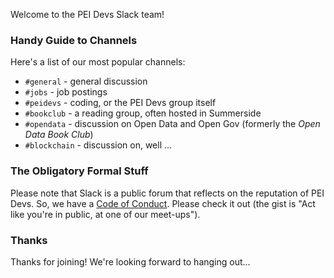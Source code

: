 
Welcome to the PEI Devs Slack team!

### Handy Guide to Channels

Here's a list of our most popular channels:

* `#general` - general discussion 
* `#jobs` - job postings
* `#peidevs` - coding, or the PEI Devs group itself
* `#bookclub` - a reading group, often hosted in Summerside 
* `#opendata` - discussion on Open Data and Open Gov (formerly the _Open Data Book Club_)
* `#blockchain` - discussion on, well ... 

### The Obligatory Formal Stuff

Please note that Slack is a public forum that reflects on the reputation of PEI Devs. So, we have a [Code of Conduct](http://peidevs.github.io/code/). Please check it out (the gist is "Act like you're in public, at one of our meet-ups").

### Thanks

Thanks for joining! We're looking forward to hanging out...
